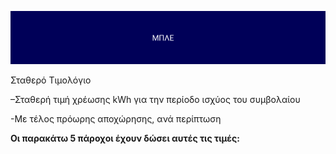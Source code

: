 ![ble](blue.png)

Σταθερό Τιμολόγιο

–Σταθερή τιμή χρέωσης kWh για την περίοδο ισχύος του συμβολαίου

-Με τέλος πρόωρης αποχώρησης, ανά περίπτωση

**Οι παρακάτω 5 πάροχοι έχουν δώσει αυτές τις τιμές:**

